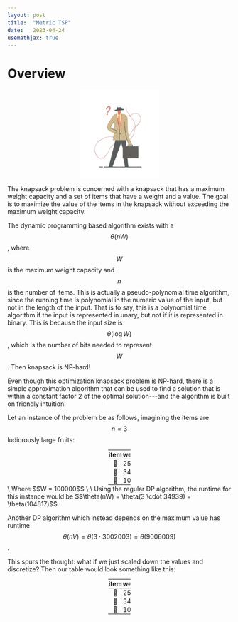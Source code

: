 ```yaml
---
layout: post
title:  "Metric TSP"
date:   2023-04-24
usemathjax: true
---
```

<style>
table {
  border-collapse: collapse;
  width: 10%;

}

th, td {
  padding: 1px;
  text-align: center;
}
</style>

# Overview

<img src="/assets/posts/tsp.png"
     alt="Minimalistic vector art of Knapsack problem with fruit"
     style="float: center; width: 180px; height: 200px; display: block;
  margin-left: auto;
  margin-right: auto;" />

The knapsack problem is concerned with a knapsack that has a maximum weight capacity and a set of items that have a weight and a value. The goal is to maximize the value of the items in the knapsack without exceeding the maximum weight capacity.

The dynamic programming based algorithm exists with a $$\theta(nW)$$, where $$W$$ is the maximum weight capacity and $$n$$ is the number of items. This is actually a pseudo-polynomial time algorithm, since the running time is polynomial in the numeric value of the input, but not in the length of the input. That is to say, this is a polynomial time algorithm if the input is represented in unary, but not if it is represented in binary. This is because the input size is $$\theta(\log W)$$, which is the number of bits needed to represent $$W$$. Then knapsack is NP-hard!

Even though this optimization knapsack problem is NP-hard, there is a simple approximation algorithm that can be used to find a solution that is within a constant factor 2 of the optimal solution---and the algorithm is built on friendly intuition!

Let an instance of the problem be as follows, imagining the items are $$n=3$$   ludicrously large fruits:


<table style="margin: 0 auto;">
  <thead>
    <tr>
      <th>item</th>
      <th>weight</th>
      <th>value</th>
    </tr>
  </thead>
  <tbody>
    <tr>
      <td style="text-align: center; vertical-align: middle;">🍎</td>
      <td style="text-align: center;">25678</td>
      <td style="text-align: center;">10001111</td>
    </tr>
    <tr>
      <td style="text-align: center; vertical-align: middle;">🍌</td>
      <td style="text-align: center;">34939</td>
      <td style="text-align: center;">20010001</td>
    </tr>
    <tr>
      <td style="text-align: center; vertical-align: middle;">🥭</td>
      <td style="text-align: center;">10017</td>
      <td style="text-align: center;">3002003</td>
    </tr>
  </tbody>
</table>
\
Where $$W = 100000$$
\
\
Using the regular DP algorithm, the runtime for this instance would be $$\theta(nW) = \theta(3 \cdot 34939) = \theta(104817)$$.

Another DP algorithm which instead depends on the maximum value has runtime $$\theta(nV) = \theta(3 \cdot 3002003) = \theta(9006009)$$. 

This spurs the thought: what if we just scaled down the values and discretize? Then our table would look something like this:

<table style="margin: 0 auto;">
  <thead>
    <tr>
      <th>item</th>
      <th>weight</th>
      <th>value</th>
    </tr>
  </thead>
  <tbody>
    <tr>
      <td style="text-align: center; vertical-align: middle;">🍎</td>
      <td style="text-align: center;">25678</td>
      <td style="text-align: center;">10001111</td>
    </tr>
    <tr>
      <td style="text-align: center; vertical-align: middle;">🍌</td>
      <td style="text-align: center;">34939</td>
      <td style="text-align: center;">20010001</td>
    </tr>
    <tr>
      <td style="text-align: center; vertical-align: middle;">🥭</td>
      <td style="text-align: center;">10017</td>
      <td style="text-align: center;">3002003</td>
    </tr>
  </tbody>
</table>